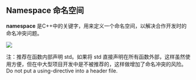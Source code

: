 ## Namespace 命名空间

**namespace** 是C++中的关键字，用来定义一个命名空间，以解决合作开发时的命名冲突问题。

![](image_1.53f992d5.png)

  


注：推荐在函数内部声明 std。如果将 std 直接声明在所有函数外部，这样虽然使用方便，但在中大型项目开发中是不被推荐的，这样做增加了命名冲突的风险。Do not put a using-directive into a header file.

